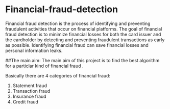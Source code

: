 # Financial-fraud-detection
Financial fraud detection is the process of identifying and preventing fraudulent activities that occur on financial platforms. The goal of financial fraud detection is to minimize financial losses for both the card issuer and the cardholder by detecting and preventing fraudulent transactions as early as possible.
Identifying financial fraud can save financial losses and personal information leaks.

##The main aim:
The main aim of this project is to find the best algorithm for a particlar kind of financial fraud .

Basically there are 4 categories of financial fraud:
1. Statement fraud 
2. Transaction fraud
3. Insurance fraud 
4. Credit fraud
